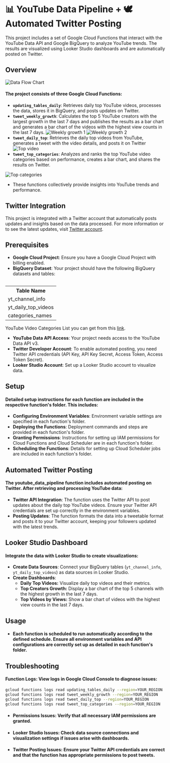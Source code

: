 # 📊 YouTube Data Pipeline + 🕊️ Automated Twitter Posting

This project includes a set of Google Cloud Functions that interact with the YouTube Data API and Google BigQuery to analyze YouTube trends. The results are visualized using Looker Studio dashboards and are automatically posted on Twitter.

## Overview
![Data Flow Chart](images/data_flow_chart.png)
#### The project consists of three Google Cloud Functions:

* **`updating_tables_daily`**: Retrieves daily top YouTube videos, processes the data, stores it in BigQuery, and posts updates on Twitter.
* **`tweet_weekly_growth`**: Calculates the top 5 YouTube creators with the largest growth in the last 7 days and publishes the results as a bar chart and generates a bar chart of the videos with the highest view counts in the last 7 days.
![Weekly growth 1](images/twitter_views_growth.png)
![Weekly growth 2](images/twitter_subs_growth.png)
* **`tweet_daily_top`**: Retrieves the daily top videos from YouTube, generates a tweet with the video details, and posts it on Twitter
![Top video](images/twitter_top_video.png)
* **`tweet_top_categories`**: Analyzes and ranks the top YouTube video categories based on performance, creates a bar chart, and shares the results on Twitter.

![Top categories](images/twitter_top_categories.png)
* These functions collectively provide insights into YouTube trends and performance.

## Twitter Integration

This project is integrated with a Twitter account that automatically posts updates and insights based on the data processed. For more information or to see the latest updates, visit [Twitter account](https://twitter.com/razzorslol).


## Prerequisites
* **Google Cloud Project**: Ensure you have a Google Cloud Project with billing enabled.
* **BigQuery Dataset**: Your project should have the following BigQuery datasets and tables:

<table align="right">
  <tr>
    <th>Table Name</th>
  </tr>
  <tr>
    <td>yt_channel_info</td>
  </tr>
  <tr>
    <td>yt_daily_top_videos</td>
  </tr>
  <tr>
    <td>categories_names</td>
  </tr>
</table>

YouTube Video Categories List you can get from this [link](https://www.jlexart.com/articles/youtube-video-categories-list-78ps).


* **YouTube Data API Access**: Your project needs access to the YouTube Data API v3.
* **Twitter Developer Account**: To enable automated posting, you need Twitter API credentials (API Key, API Key Secret, Access Token, Access Token Secret).
* **Looker Studio Account**: Set up a Looker Studio account to visualize data.
## Setup
#### Detailed setup instructions for each function are included in the respective function's folder. This includes:

* **Configuring Environment Variables**: Environment variable settings are specified in each function's folder.
* **Deploying the Functions**: Deployment commands and steps are provided in each function's folder.
* **Granting Permissions**: Instructions for setting up IAM permissions for Cloud Functions and Cloud Scheduler are in each function's folder.
* **Scheduling the Functions**: Details for setting up Cloud Scheduler jobs are included in each function's folder.

## Automated Twitter Posting

#### The youtube_data_pipeline function includes automated posting on Twitter. After retrieving and processing YouTube data:

* **Twitter API Integration**: The function uses the Twitter API to post updates about the daily top YouTube videos. Ensure your Twitter API credentials are set up correctly in the environment variables.
* **Posting Updates**: The function formats the data into a tweetable format and posts it to your Twitter account, keeping your followers updated with the latest trends.

## Looker Studio Dashboard

#### Integrate the data with Looker Studio to create visualizations:

* **Create Data Sources**: Connect your BigQuery tables (`yt_channel_info`, `yt_daily_top_videos`) as data sources in Looker Studio.
* **Create Dashboards**:
  <ul>
    <li><strong>Daily Top Videos:</strong> Visualize daily top videos and their metrics.</li>
    <li><strong>Top Creators Growth:</strong> Display a bar chart of the top 5 channels with the highest growth in the last 7 days.</li>
    <li><strong>Top Videos by Views:</strong> Show a bar chart of videos with the highest view counts in the last 7 days.</li>
  </ul>

## Usage
* #### Each function is scheduled to run automatically according to the defined schedule. Ensure all environment variables and API configurations are correctly set up as detailed in each function's folder.

## Troubleshooting

#### Function Logs: View logs in Google Cloud Console to diagnose issues:
```bash
gcloud functions logs read updating_tables_daily --region=YOUR_REGION
gcloud functions logs read tweet_weekly_growth --region=YOUR_REGION
gcloud functions logs read tweet_daily_top --region=YOUR_REGION
gcloud functions logs read tweet_top_categories --region=YOUR_REGION
```
* #### Permissions Issues: Verify that all necessary IAM permissions are granted.
* #### Looker Studio Issues: Check data source connections and visualization settings if issues arise with dashboards.
* #### Twitter Posting Issues: Ensure your Twitter API credentials are correct and that the function has appropriate permissions to post tweets.
